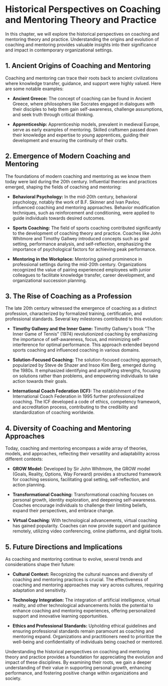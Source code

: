 # Historical Perspectives on Coaching and Mentoring Theory and Practice

In this chapter, we will explore the historical perspectives on coaching and mentoring theory and practice. Understanding the origins and evolution of coaching and mentoring provides valuable insights into their significance and impact in contemporary organizational settings.

## **1. Ancient Origins of Coaching and Mentoring**

Coaching and mentoring can trace their roots back to ancient civilizations where knowledge transfer, guidance, and support were highly valued. Here are some notable examples:

* **Ancient Greece:** The concept of coaching can be found in Ancient Greece, where philosophers like Socrates engaged in dialogues with their disciples to help them gain self-awareness, challenge assumptions, and seek truth through critical thinking.

* **Apprenticeship:** Apprenticeship models, prevalent in medieval Europe, serve as early examples of mentoring. Skilled craftsmen passed down their knowledge and expertise to young apprentices, guiding their development and ensuring the continuity of their crafts.

## **2. Emergence of Modern Coaching and Mentoring**

The foundations of modern coaching and mentoring as we know them today were laid during the 20th century. Influential theories and practices emerged, shaping the fields of coaching and mentoring:

* **Behavioral Psychology:** In the mid-20th century, behavioral psychology, notably the work of B.F. Skinner and Ivan Pavlov, influenced coaching and mentoring approaches. Behavior modification techniques, such as reinforcement and conditioning, were applied to guide individuals towards desired outcomes.

* **Sports Coaching:** The field of sports coaching contributed significantly to the development of coaching theory and practice. Coaches like John Whitmore and Timothy Gallwey introduced concepts such as goal setting, performance analysis, and self-reflection, emphasizing the importance of psychological factors for achieving peak performance.

* **Mentoring in the Workplace:** Mentoring gained prominence in professional settings during the mid-20th century. Organizations recognized the value of pairing experienced employees with junior colleagues to facilitate knowledge transfer, career development, and organizational succession planning.

## **3. The Rise of Coaching as a Profession**

The late 20th century witnessed the emergence of coaching as a distinct profession, characterized by formalized training, certification, and professional standards. Several key milestones contributed to this evolution:

* **Timothy Gallwey and the Inner Game:** Timothy Gallwey's book "The Inner Game of Tennis" (1974) revolutionized coaching by emphasizing the importance of self-awareness, focus, and minimizing self-interference for optimal performance. This approach extended beyond sports coaching and influenced coaching in various domains.

* **Solution-Focused Coaching:** The solution-focused coaching approach, popularized by Steve de Shazer and Insoo Kim Berg, emerged during the 1980s. It emphasized identifying and amplifying strengths, focusing on solutions rather than problems, and empowering individuals to take action towards their goals.

* **International Coach Federation (ICF):** The establishment of the International Coach Federation in 1995 further professionalized coaching. The ICF developed a code of ethics, competency framework, and accreditation process, contributing to the credibility and standardization of coaching worldwide.

## **4. Diversity of Coaching and Mentoring Approaches**

Today, coaching and mentoring encompass a wide array of theories, models, and approaches, reflecting their versatility and adaptability across different contexts:

* **GROW Model:** Developed by Sir John Whitmore, the GROW model (Goals, Reality, Options, Way Forward) provides a structured framework for coaching sessions, facilitating goal setting, self-reflection, and action planning.

* **Transformational Coaching:** Transformational coaching focuses on personal growth, identity exploration, and deepening self-awareness. Coaches encourage individuals to challenge their limiting beliefs, expand their perspectives, and embrace change.

* **Virtual Coaching:** With technological advancements, virtual coaching has gained popularity. Coaches can now provide support and guidance remotely, utilizing video conferencing, online platforms, and digital tools.

## **5. Future Directions and Implications**

As coaching and mentoring continue to evolve, several trends and considerations shape their future:

* **Cultural Context:** Recognizing the cultural nuances and diversity of coaching and mentoring practices is crucial. The effectiveness of coaching and mentoring approaches may vary across cultures, requiring adaptation and sensitivity.

* **Technology Integration:** The integration of artificial intelligence, virtual reality, and other technological advancements holds the potential to enhance coaching and mentoring experiences, offering personalized support and innovative learning opportunities.

* **Ethics and Professional Standards:** Upholding ethical guidelines and ensuring professional standards remain paramount as coaching and mentoring expand. Organizations and practitioners need to prioritize the well-being and confidentiality of individuals being coached or mentored.

Understanding the historical perspectives on coaching and mentoring theory and practice provides a foundation for appreciating the evolution and impact of these disciplines. By examining their roots, we gain a deeper understanding of their value in supporting personal growth, enhancing performance, and fostering positive change within organizations and society.
